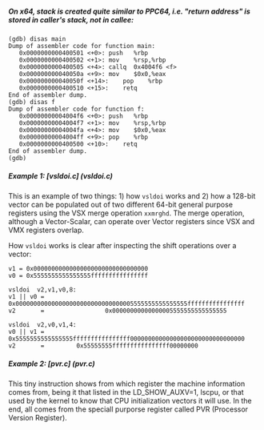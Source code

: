 ##### On x64, stack is created quite similar to PPC64, i.e. "return address" is stored in caller's stack, not in callee:

```
(gdb) disas main
Dump of assembler code for function main:
   0x0000000000400501 <+0>:	push   %rbp
   0x0000000000400502 <+1>:	mov    %rsp,%rbp
   0x0000000000400505 <+4>:	callq  0x4004f6 <f>
   0x000000000040050a <+9>:	mov    $0x0,%eax
   0x000000000040050f <+14>:	pop    %rbp
   0x0000000000400510 <+15>:	retq
End of assembler dump.
(gdb) disas f
Dump of assembler code for function f:
   0x00000000004004f6 <+0>:	push   %rbp
   0x00000000004004f7 <+1>:	mov    %rsp,%rbp
   0x00000000004004fa <+4>:	mov    $0x0,%eax
   0x00000000004004ff <+9>:	pop    %rbp
   0x0000000000400500 <+10>:	retq
End of assembler dump.
(gdb)
```

##### Example 1: [vsldoi.c] (vsldoi.c)

This is an example of two things: 1) how `vsldoi` works and 2) how a 128-bit
vector can be populated out of two different 64-bit general purpose registers
using the VSX merge operation `xxmrghd`. The merge operation, although a
Vector-Scalar, can operate over Vector registers since VSX and VMX registers
overlap.

How `vsldoi` works is clear after inspecting the shift operations over a vector:

```
v1 = 0x00000000000000000000000000000000
v0 = 0x5555555555555555ffffffffffffffff

vsldoi  v2,v1,v0,8:
v1 || v0 = 0x000000000000000000000000000000005555555555555555ffffffffffffffff
v2       =                 0x00000000000000005555555555555555

vsldoi  v2,v0,v1,4:
v0 || v1 = 0x5555555555555555ffffffffffffffff00000000000000000000000000000000
v2       =         0x55555555ffffffffffffffff00000000
```

##### Example 2: [pvr.c] (pvr.c)

This tiny instruction shows from which register the machine information comes
from, being it that listed in the LD_SHOW_AUXV=1, lscpu, or that used by the
kernel to know that CPU initialization vectors it will use. In the end, all
comes from the speciall purporse register called PVR (Processor Version
Register).

